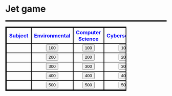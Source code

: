 <!DOCTYPE html>
<h1>Jet game</h1>
<head>
    <style>
    table, th, td {
      border: 2px solid black;
      border-collapse: collapse;
    }
    </style>
    </head>
<table>
    <table style="width:75%">
        <tr>
        <style>
            th
            {color: blue }
        </style>
      <th>Subject</th>
      <th>Environmental</th>
      <th>Computer Science</th>
      <th>Cybersecurity</th>
      <th>Mechanical Engineering</th>
      <th>Artifical Intelligence</th>
    </tr>
    <tr>
      <td> </td>
      <td align ="center"><button type="button" onclick=page>100</button></td>
      <td align="center"><button type="button" onclick=page>100</button></td>
      <td align="center"><button type="button" onclick=page>100</button></td>
      <td align="center"><button type="button" onclick=page>100</button></td>
      <td align="center"><button type="button" onclick=page>100</button></td>
    </tr>
    <tr>
        <td> </td>
        <td align="center"><button type="button" onclick=page>200</button></td>
        <td align="center"><button type="button" onclick=page>200</button></td>
        <td align="center"><button type="button" onclick=page>200</button></td>
        <td align="center"><button type="button" onclick=page>200</button></td>
        <td align="center"><button type="button" onclick=page>200</button></td>
      </tr>
      <tr>
        <td> </td>
        <td align="center"><button type="button" onclick=page>300</button></td>
        <td align="center"><button type="button" onclick=page>300</button></td>
        <td align="center"><button type="button" onclick=page>300</button></td>
        <td align="center"><button type="button" onclick=page>300</button></td>
        <td align="center"><button type="button" onclick=page>300</button></td>
      </tr>
      <tr>
        <td> </td>
        <td align="center"><button type="button" onclick=page>400</button></td>
        <td align="center"><button type="button" onclick=page>400</button></td>
        <td align="center"><button type="button" onclick=page>400</button></td>
        <td align="center"><button type="button" onclick=page>400</button></td>
        <td align="center"><button type="button" onclick=page>400</button></td>
      </tr>
      <tr>
        <td> </td>
        <td align="center"><button type="button" onclick=page>500</button></td>
        <td align="center"><button type="button" onclick=page>500</button></td>
        <td align="center"><button type="button" onclick=page>500</button></td>
        <td align="center"><button type="button" onclick=page>500</button></td>
        <td align="center"><button type="button" onclick=page>500</button></td>
      </tr>
  </table>
